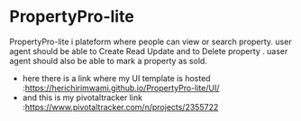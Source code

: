# PropertyPro-lite
PropertyPro-lite i  plateform where people can view or search property.
user agent should be able to Create Read Update and to Delete property .
uaser agent should also be able to mark a property as sold.
- here there is a link where  my UI template is hosted :https://herichirimwami.github.io/PropertyPro-lite/UI/
- and this is my pivotaltracker link :https://www.pivotaltracker.com/n/projects/2355722

